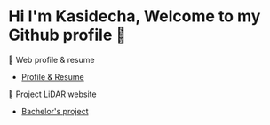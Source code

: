 # Hi I'm Kasidecha, Welcome to my Github profile 👋

💬 Web profile & resume<br>
- [Profile & Resume](https://kerickth.github.io/kasidechaProfile.github.io/)

🔭 Project LiDAR website<br>
- [Bachelor's project](https://kerickth.github.io/mesuringProject.github.io/)

<!--
**kerickth/kerickth** is a ✨ _special_ ✨ repository because its `README.md` (this file) appears on your GitHub profile.

Here are some ideas to get you started:

- 🔭 I’m currently working on ...
- 🌱 I’m currently learning ...
- 👯 I’m looking to collaborate on ...
- 🤔 I’m looking for help with ...
- 💬 Ask me about ...
- 📫 How to reach me: ...
- 😄 Pronouns: ...
- ⚡ Fun fact: ...
-->
